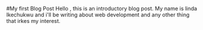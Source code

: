 
#My first Blog Post
Hello , this is an introductory blog post. 
My name is linda Ikechukwu and i'll be writing about web development and any other thing that irkes my interest.
